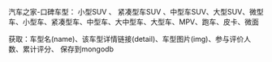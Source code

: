 汽车之家-口碑车型： 小型SUV 、 紧凑型车SUV 、中型车SUV、大型SUV、微型车、小型车、紧凑型车、中型车、大中型车、大型车、MPV、跑车、皮卡、微面

获取：车型名(name)、该车型详情链接(detail)、车型图片(img)、参与评价人数、累计评分、 保存到mongodb
